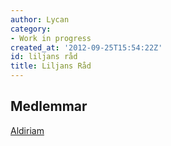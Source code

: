 ```yaml
---
author: Lycan
category:
- Work in progress
created_at: '2012-09-25T15:54:22Z'
id: liljans råd
title: Liljans Råd
---
```

## Medlemmar

[Aldiriam]

  [Aldiriam]: Aldiriam